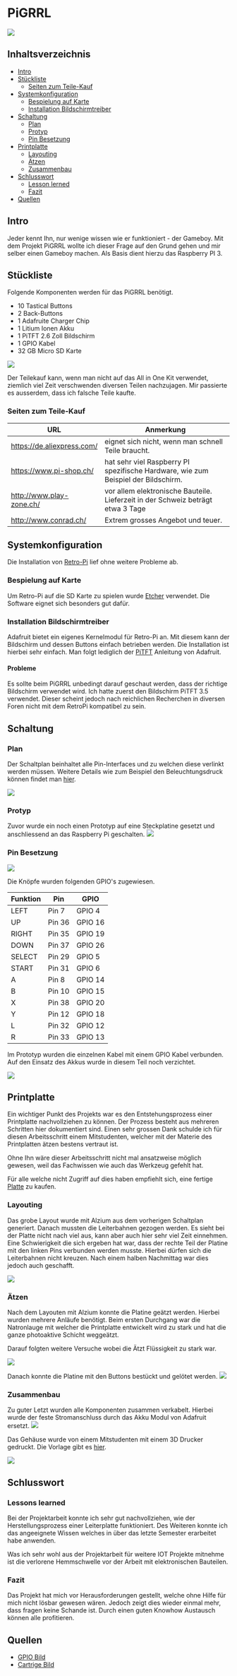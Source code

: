 # PiGRRL
![](res/cartridge.png?raw=true)
## Inhaltsverzeichnis

- [Intro](#t1)
- [Stückliste](#t2)
    - [Seiten zum Teile-Kauf](#t2-1)
- [Systemkonfiguration](#t3)
    - [Bespielung auf Karte](#t3-1)
    - [Installation Bildschirmtreiber](#t3-2)
- [Schaltung](#t4)
    - [Plan](#t4-1)
    - [Protyp](#t4-2)
    - [Pin Besetzung](#t4-3)
- [Printplatte](#t5)
    - [Layouting](#t5-1)
    - [Ätzen](#t5-2)
    - [Zusammenbau](#t5-3)
- [Schlusswort](#t6)
    - [Lesson lerned](#t6-1)
    - [Fazit](#t6-2)
- [Quellen](#t7)

## <a name="t1">Intro
Jeder kennt Ihn, nur wenige wissen wie er funktioniert - der Gameboy.
Mit dem Projekt PiGRRL wollte ich dieser Frage auf den Grund gehen und mir selber einen Gameboy machen.
Als Basis dient hierzu das Raspberry PI 3.

## <a name="t2">Stückliste
Folgende Komponenten werden für das PiGRRL benötigt. 

- 10 Tastical Buttons
- 2 Back-Buttons
- 1 Adafruite Charger Chip
- 1 Litium Ionen Akku
- 1 PiTFT 2.6 Zoll Bildschirm
- 1 GPIO Kabel
- 32 GB Micro SD Karte

![](res/teile.jpg?raw=true)

Der Teilekauf kann, wenn man nicht auf das All in One Kit verwendet, 
ziemlich viel Zeit verschwenden diversen Teilen nachzujagen.
Mir passierte es ausserdem, dass ich falsche Teile kaufte.

### <a name="t2-1">Seiten zum Teile-Kauf
URL | Anmerkung
---|---
https://de.aliexpress.com/ | eignet sich nicht, wenn man schnell Teile braucht.
https://www.pi-shop.ch/ | hat sehr viel Raspberry PI spezifische Hardware, wie zum Beispiel der Bildschirm.
http://www.play-zone.ch/ | vor allem elektronische Bauteile. Lieferzeit in der Schweiz beträgt etwa 3 Tage
http://www.conrad.ch/ | Extrem grosses Angebot und teuer.


## <a name="t3">Systemkonfiguration
Die Installation von [Retro-Pi](https://retropie.org.uk/download/) lief ohne weitere Probleme ab. 

### <a name="t3-1">Bespielung auf Karte
Um Retro-Pi auf die SD Karte zu spielen wurde [Etcher](https://etcher.io/) verwendet. 
Die Software eignet sich besonders gut dafür.

### <a name="t3-2">Installation Bildschirmtreiber
Adafruit bietet ein eigenes Kernelmodul für Retro-Pi an. 
Mit diesem kann der Bildschirm und dessen Buttons einfach betrieben werden.
Die Installation ist hierbei sehr einfach. Man folgt lediglich der
[PiTFT](https://learn.adafruit.com/running-opengl-based-games-and-emulators-on-adafruit-pitft-displays/pitft-setup)
Anleitung von Adafruit.

#### <a name="t3-2-1">Probleme
Es sollte beim PiGRRL unbedingt darauf geschaut werden, dass der richtige Bildschirm verwendet wird. 
Ich hatte zuerst den Bildschirm PiTFT 3.5 verwendet. 
Dieser scheint jedoch nach reichlichen Recherchen in diversen Foren nicht mit dem RetroPi kompatibel zu sein.

## <a name="t4">Schaltung
### <a name="t4-1">Plan
Der Schaltplan beinhaltet alle Pin-Interfaces und zu welchen diese verlinkt werden müssen.
Weitere Details wie zum Beispiel den Beleuchtungsdruck können findet man [hier](res/PiGrrl.PDF).

![](res/schaltplan.png?raw=true)

### <a name="t4-2">Protyp
Zuvor wurde ein noch einen Prototyp auf eine Steckplatine gesetzt und anschliessend an das Raspberry Pi geschalten.
![](res/plain_plate.jpeg?raw=true)

### <a name="t4-3">Pin Besetzung
![](res/gpios.png?raw=true)

Die Knöpfe wurden folgenden GPIO's zugewiesen.

|Funktion | Pin | GPIO
|-----|------|-------|
|LEFT |Pin 7 |GPIO 4 |
UP|Pin 36|GPIO 16
RIGHT|Pin 35|GPIO 19
DOWN|Pin 37|GPIO 26
SELECT|Pin 29|GPIO 5
START|Pin 31|GPIO 6
A|Pin 8|GPIO 14
B|Pin 10|GPIO 15
X|Pin 38|GPIO 20
Y|Pin 12|GPIO 18
L|Pin 32|GPIO 12
R|Pin 33|GPIO 13


Im Prototyp wurden die einzelnen Kabel mit einem GPIO Kabel verbunden.
Auf den Einsatz des Akkus wurde in diesem Teil noch verzichtet.

![](res/prototyp.jpg?raw=true)
## <a name="t5">Printplatte
Ein wichtiger Punkt des Projekts war es den Entstehungsprozess einer Printplatte nachvollziehen zu können.
Der Prozess besteht aus mehreren Schritten hier dokumentiert sind.
Einen sehr grossen Dank schulde ich für diesen Arbeitsschritt einem Mitstudenten, 
welcher mit der Materie des Printplatten ätzen bestens vertraut ist. 

Ohne Ihn wäre dieser Arbeitsschritt nicht mal ansatzweise möglich gewesen, weil das Fachwissen wie auch das Werkzeug gefehlt hat.

Für alle welche nicht Zugriff auf dies haben empfiehlt sich, eine fertige [Platte](https://www.adafruit.com/product/3015)
zu kaufen.

### <a name="t5-1">Layouting
Das grobe Layout wurde mit Alzium aus dem vorherigen Schaltplan generiert.
Danach mussten die Leiterbahnen gezogen werden. Es sieht bei der Platte nicht nach viel aus, 
kann aber auch hier sehr viel Zeit einnehmen. 
Eine Schwierigkeit die sich ergeben hat war, dass der rechte Teil der Platine mit den linken Pins verbunden werden musste.
Hierbei dürfen sich die Leiterbahnen nicht kreuzen. Nach einem halben Nachmittag war dies jedoch auch geschafft.

![](res/layout.png?raw=true)

### <a name="t5-2">Ätzen
Nach dem Layouten mit Alzium konnte die Platine geätzt werden. Hierbei wurden mehrere Anläufe benötigt.
Beim ersten Durchgang war die Natronlauge mit welcher die Printplatte entwickelt wird zu stark und hat die ganze photoaktive Schicht weggeätzt.

Darauf folgten weitere Versuche wobei die Ätzt Flüssigkeit zu stark war.

![](res/leiterplatte.jpeg?raw=true)

Danach konnte die Platine mit den Buttons bestückt und gelötet werden.
![](res/platte_teile.jpg?raw=true)

### <a name="t5-3">Zusammenbau
Zu guter Letzt wurden alle Komponenten zusammen verkabelt. 
Hierbei wurde der feste Stromanschluss durch das Akku Modul von Adafruit ersetzt.
![](res/zusammenbau.jpg?raw=true)

Das Gehäuse wurde von einem Mitstudenten mit einem 3D Drucker gedruckt.
Die Vorlage gibt es [hier](https://www.thingiverse.com/thing:382485).

![](res/final_gameboy.jpg?raw=true)

## <a name="t6">Schlusswort
### <a name="t6-1">Lessons learned
Bei der Projektarbeit konnte ich sehr gut nachvollziehen, wie der Herstellungsprozess einer Leiterplatte funktioniert.
Des Weiteren konnte ich das angeeignete Wissen welches in über das letzte Semester erarbeitet habe anwenden.

Was ich sehr wohl aus der Projektarbeit für weitere IOT Projekte mitnehme ist die verlorene Hemmschwelle vor der Arbeit mit elektronischen Bauteilen.

### <a name="t6-2">Fazit
Das Projekt hat mich vor Herausforderungen gestellt, welche ohne Hilfe für mich nicht lösbar gewesen wären.
Jedoch zeigt dies wieder einmal mehr, dass fragen keine Schande ist. Durch einen guten Knowhow Austausch können alle profitieren.

## <a name="t7">Quellen
- [GPIO Bild](http://pi4j.com/pins/model-3b-rev1.html)
- [Cartrige Bild](https://www.theverge.com/2016/4/7/11383166/this-hacked-game-boy-hides-a-raspberry-pi-and-hundreds-of-games)
